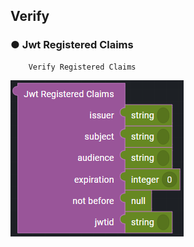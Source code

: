 ## Verify

### ● Jwt Registered Claims

        Verify Registered Claims
        
![](../../../../../img/assets/image%20%28320%29.png)